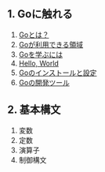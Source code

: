 ## 1. Goに触れる
1. [Goとは？](https://github.com/daisuke23bubu/go-studyroom/tree/main/1.%20Go%E3%81%AB%E8%A7%A6%E3%82%8C%E3%82%8B/1.1%20Go%E3%81%A8%E3%81%AF%EF%BC%9F)
2. [Goが利用できる領域](https://github.com/daisuke23bubu/go-studyroom/tree/main/1.%20Go%E3%81%AB%E8%A7%A6%E3%82%8C%E3%82%8B/1.2%20Go%E3%81%8C%E5%88%A9%E7%94%A8%E3%81%A7%E3%81%8D%E3%82%8B%E9%A0%98%E5%9F%9F)
3. [Goを学ぶには](https://github.com/daisuke23bubu/go-studyroom/tree/main/1.%20Go%E3%81%AB%E8%A7%A6%E3%82%8C%E3%82%8B/1.3%20Go%E3%82%92%E5%AD%A6%E3%81%B6%E3%81%AB%E3%81%AF)
4. [Hello, World](https://github.com/daisuke23bubu/go-studyroom/tree/main/1.%20Go%E3%81%AB%E8%A7%A6%E3%82%8C%E3%82%8B/1.4%20Hello%20World)
5. [Goのインストールと設定](https://github.com/daisuke23bubu/go-studyroom/tree/main/1.%20Go%E3%81%AB%E8%A7%A6%E3%82%8C%E3%82%8B/1.5%20Go%E3%81%AE%E3%82%A4%E3%83%B3%E3%82%B9%E3%83%88%E3%83%BC%E3%83%AB%E3%81%A8%E8%A8%AD%E5%AE%9A)
6. [Goの開発ツール](https://github.com/daisuke23bubu/go-studyroom/tree/main/1.%20Go%E3%81%AB%E8%A7%A6%E3%82%8C%E3%82%8B/1.6%20Go%E3%81%AE%E9%96%8B%E7%99%BA%E3%83%84%E3%83%BC%E3%83%AB)

## 2. 基本構文
1. 変数
2. 定数
3. 演算子
4. 制御構文
